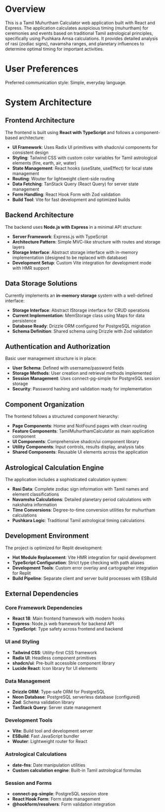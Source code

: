 # Overview

This is a Tamil Muhurtham Calculator web application built with React and Express. The application calculates auspicious timing (muhurtham) for ceremonies and events based on traditional Tamil astrological principles, specifically using Pushkara Amsa calculations. It provides detailed analysis of rasi (zodiac signs), navamsha ranges, and planetary influences to determine optimal timing for important activities.

# User Preferences

Preferred communication style: Simple, everyday language.

# System Architecture

## Frontend Architecture
The frontend is built using **React with TypeScript** and follows a component-based architecture:

- **UI Framework**: Uses Radix UI primitives with shadcn/ui components for consistent design
- **Styling**: Tailwind CSS with custom color variables for Tamil astrological elements (fire, earth, air, water)
- **State Management**: React hooks (useState, useEffect) for local state management
- **Routing**: Wouter for lightweight client-side routing
- **Data Fetching**: TanStack Query (React Query) for server state management
- **Form Handling**: React Hook Form with Zod validation
- **Build Tool**: Vite for fast development and optimized builds

## Backend Architecture
The backend uses **Node.js with Express** in a minimal API structure:

- **Server Framework**: Express.js with TypeScript
- **Architecture Pattern**: Simple MVC-like structure with routes and storage layers
- **Storage Interface**: Abstract storage interface with in-memory implementation (designed to be replaced with database)
- **Development Setup**: Custom Vite integration for development mode with HMR support

## Data Storage Solutions
Currently implements an **in-memory storage** system with a well-defined interface:

- **Storage Interface**: Abstract IStorage interface for CRUD operations
- **Current Implementation**: MemStorage class using Maps for data persistence
- **Database Ready**: Drizzle ORM configured for PostgreSQL migration
- **Schema Definition**: Shared schema using Drizzle with Zod validation

## Authentication and Authorization
Basic user management structure is in place:

- **User Schema**: Defined with username/password fields
- **Storage Methods**: User creation and retrieval methods implemented
- **Session Management**: Uses connect-pg-simple for PostgreSQL session storage
- **Security**: Password hashing and validation ready for implementation

## Component Organization
The frontend follows a structured component hierarchy:

- **Page Components**: Home and NotFound pages with clean routing
- **Feature Components**: TamilMuhurthamCalculator as main application component
- **UI Components**: Comprehensive shadcn/ui component library
- **Utility Components**: Input controls, results display, analysis tabs
- **Shared Components**: Reusable UI elements across the application

## Astrological Calculation Engine
The application includes a sophisticated calculation system:

- **Rasi Data**: Complete zodiac sign information with Tamil names and element classifications
- **Navamsha Calculations**: Detailed planetary period calculations with nakshatra information
- **Time Conversions**: Degree-to-time conversion utilities for muhurtham calculations
- **Pushkara Logic**: Traditional Tamil astrological timing calculations

## Development Environment
The project is optimized for Replit development:

- **Hot Module Replacement**: Vite HMR integration for rapid development
- **TypeScript Configuration**: Strict type checking with path aliases
- **Development Tools**: Custom error overlay and cartographer integration for Replit
- **Build Pipeline**: Separate client and server build processes with ESBuild

## External Dependencies

### Core Framework Dependencies
- **React 18**: Main frontend framework with modern hooks
- **Express**: Node.js web framework for backend API
- **TypeScript**: Type safety across frontend and backend

### UI and Styling
- **Tailwind CSS**: Utility-first CSS framework
- **Radix UI**: Headless component primitives
- **shadcn/ui**: Pre-built accessible component library
- **Lucide React**: Icon library for UI elements

### Data Management
- **Drizzle ORM**: Type-safe ORM for PostgreSQL
- **Neon Database**: PostgreSQL serverless database (configured)
- **Zod**: Schema validation library
- **TanStack Query**: Server state management

### Development Tools
- **Vite**: Build tool and development server
- **ESBuild**: Fast JavaScript bundler
- **Wouter**: Lightweight router for React

### Astrological Calculations
- **date-fns**: Date manipulation utilities
- **Custom calculation engine**: Built-in Tamil astrological formulas

### Session and Forms
- **connect-pg-simple**: PostgreSQL session store
- **React Hook Form**: Form state management
- **@hookform/resolvers**: Form validation integration